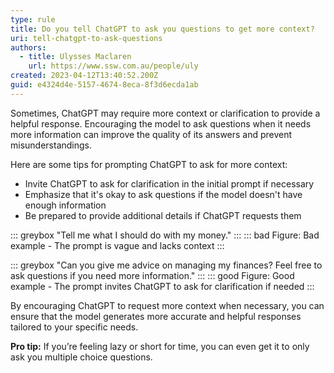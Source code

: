 ```yaml
---
type: rule
title: Do you tell ChatGPT to ask you questions to get more context?
uri: tell-chatgpt-to-ask-questions
authors:
  - title: Ulysses Maclaren
    url: https://www.ssw.com.au/people/uly
created: 2023-04-12T13:40:52.200Z
guid: e4324d4e-5157-4674-8eca-8f3d6ecda1ab
---
```

Sometimes, ChatGPT may require more context or clarification to provide a helpful response. Encouraging the model to ask questions when it needs more information can improve the quality of its answers and prevent misunderstandings.

<!--endintro-->
 
Here are some tips for prompting ChatGPT to ask for more context:
* Invite ChatGPT to ask for clarification in the initial prompt if necessary
* Emphasize that it's okay to ask questions if the model doesn't have enough information
* Be prepared to provide additional details if ChatGPT requests them
 
::: greybox
"Tell me what I should do with my money."
:::
::: bad
Figure: Bad example - The prompt is vague and lacks context
:::

::: greybox
"Can you give me advice on managing my finances? Feel free to ask questions if you need more information."
:::
::: good
Figure: Good example - The prompt invites ChatGPT to ask for clarification if needed
:::
 
By encouraging ChatGPT to request more context when necessary, you can ensure that the model generates more accurate and helpful responses tailored to your specific needs.
 
**Pro tip:** If you’re feeling lazy or short for time, you can even get it to only ask you multiple choice questions.